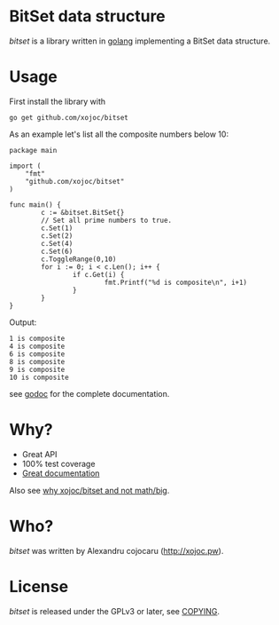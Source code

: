 # BitSet data structure
*bitset* is a library written in [golang](http://golang.org) implementing a BitSet data structure.

# Usage
First install the library with
```
go get github.com/xojoc/bitset
```

As an example let's list all the composite numbers below 10:
```
package main

import (
	"fmt"
	"github.com/xojoc/bitset"
)

func main() {
        c := &bitset.BitSet{}
        // Set all prime numbers to true.
        c.Set(1)
        c.Set(2)
        c.Set(4)
        c.Set(6)
        c.ToggleRange(0,10)
        for i := 0; i < c.Len(); i++ {
                if c.Get(i) {
                        fmt.Printf("%d is composite\n", i+1)
                }
        }
}      
```
Output:
```
1 is composite
4 is composite
6 is composite
8 is composite
9 is composite
10 is composite
```
see [godoc](http://godoc.org/github.com/xojoc/bitset) for the complete documentation.

# Why?

 * Great API
 * 100% test coverage
 * [Great documentation](http://godoc.org/github.com/xojoc/bitset)

Also see [why xojoc/bitset and not math/big](http://typed.pw/a/29).

# Who?
*bitset* was written by Alexandru cojocaru (http://xojoc.pw).

# License
*bitset* is released under the GPLv3 or later, see [COPYING](COPYING).